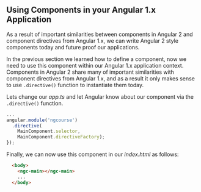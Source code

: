 ## Using Components in your Angular 1.x Application

As a result of important similarities between components in Angular 2 and component directives from Angular 1.x, we can write Angular 2 style components today and future proof our applications.

In the previous section we learned how to define a component, now we need to use this component within our Angular 1.x application context. Components in Angular 2 share many of important similarities with component directives from Angular 1.x, and as a result it only makes sense to use `.directive()` function to instantiate them today. 

Lets change our *app.ts* and let Angular know about our component via the `.directive()` function.

```javascript
...
angular.module('ngcourse')
  .directive(
    MainComponent.selector,
    MainComponent.directiveFactory);
});
```

Finally, we can now use this component in our *index.html* as follows:

```html
  <body>
    <ngc-main></ngc-main>
    ...
  </body>
```

